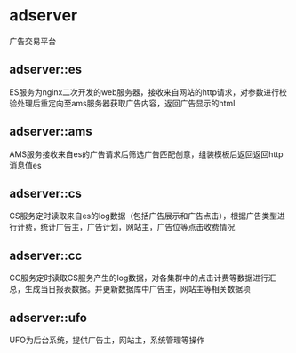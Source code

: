 # adserver
广告交易平台


## adserver::es
ES服务为nginx二次开发的web服务器，接收来自网站的http请求，对参数进行校验处理后重定向至ams服务器获取广告内容，返回广告显示的html

## adserver::ams
AMS服务接收来自es的广告请求后筛选广告匹配创意，组装模板后返回返回http消息值es

## adserver::cs
CS服务定时读取来自es的log数据（包括广告展示和广告点击），根据广告类型进行计费，统计广告主，广告计划，网站主，广告位等点击收费情况


## adserver::cc
CC服务定时读取CS服务产生的log数据，对各集群中的点击计费等数据进行汇总，生成当日报表数据。并更新数据库中广告主，网站主等相关数据项

## adserver::ufo
UFO为后台系统，提供广告主，网站主，系统管理等操作
